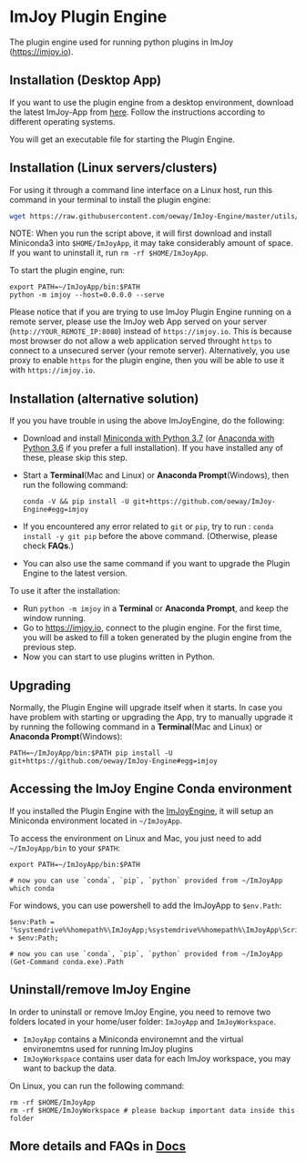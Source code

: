 # ImJoy Plugin Engine
The plugin engine used for running python plugins in ImJoy (https://imjoy.io).

## Installation (Desktop App)

If you want to use the plugin engine from a desktop environment, download the latest ImJoy-App from [here](https://github.com/oeway/ImJoy-App/releases). Follow the instructions according to different operating systems.

You will get an executable file for starting the Plugin Engine.

## Installation (Linux servers/clusters)

For using it through a command line interface on a Linux host, run this command in your terminal to install the plugin engine:
```bash
wget https://raw.githubusercontent.com/oeway/ImJoy-Engine/master/utils/Linux_Install.sh  -O - | bash
```

NOTE: When you run the script above, it will first download and install Miniconda3 into `$HOME/ImJoyApp`, it may take considerably amount of space. If you want to uninstall it, run `rm -rf $HOME/ImJoyApp`.  

To start the plugin engine, run:
```
export PATH=~/ImJoyApp/bin:$PATH
python -m imjoy --host=0.0.0.0 --serve
```

Please notice that if you are trying to use ImJoy Plugin Engine running on a remote server, please use the ImJoy web App served on your server (`http://YOUR_REMOTE_IP:8080`) instead of `https://imjoy.io`. This is because most browser do not allow a web application served throught `https` to connect to a unsecured server (your remote server). Alternatively, you use proxy to enable `https` for the plugin engine, then you will be able to use it with `https://imjoy.io`. 


## Installation (alternative solution)
  If you you have trouble in using the above ImJoyEngine, do the following:
  * Download and install [Miniconda with Python 3.7](https://conda.io/miniconda.html) (or [Anaconda with Python 3.6](https://www.anaconda.com/download/) if you prefer a full installation). If you have installed any of these, please skip this step.
  * Start a **Terminal**(Mac and Linux) or **Anaconda Prompt**(Windows), then run the following command:

    ```conda -V && pip install -U git+https://github.com/oeway/ImJoy-Engine#egg=imjoy```
  * If you encountered any error related to `git` or `pip`, try to run : `conda install -y git pip` before the above command. (Otherwise, please check **FAQs**.)
  * You can also use the same command if you want to upgrade the Plugin Engine to the latest version.

  To use it after the installation:
  * Run `python -m imjoy` in a **Terminal** or **Anaconda Prompt**, and keep the window running.
  * Go to https://imjoy.io, connect to the plugin engine. For the first time, you will be asked to fill a token generated by the plugin engine from the previous step.
  * Now you can start to use plugins written in Python.

## Upgrading

  Normally, the Plugin Engine will upgrade itself when it starts.
  In case you have problem with starting or upgrading the App, try to manually upgrade it by running the following command in a **Terminal**(Mac and Linux) or **Anaconda Prompt**(Windows):
  ```
  PATH=~/ImJoyApp/bin:$PATH pip install -U git+https://github.com/oeway/ImJoy-Engine#egg=imjoy
  ```

## Accessing the ImJoy Engine Conda environment
If you installed the Plugin Engine with the [ImJoyEngine](https://github.com/oeway/ImJoy-Engine/releases), it will setup an Miniconda environment located in `~/ImJoyApp`.

To access the environment on Linux and Mac, you just need to add `~/ImJoyApp/bin` to your `$PATH`:
```
export PATH=~/ImJoyApp/bin:$PATH

# now you can use `conda`, `pip`, `python` provided from ~/ImJoyApp
which conda

```
For windows, you can use powershell to add the ImJoyApp to `$env.Path`:
```
$env:Path = '%systemdrive%%homepath%\ImJoyApp;%systemdrive%%homepath%\ImJoyApp\Scripts;' + $env:Path;

# now you can use `conda`, `pip`, `python` provided from ~/ImJoyApp
(Get-Command conda.exe).Path

```

## Uninstall/remove ImJoy Engine
In order to uninstall or remove ImJoy Engine, you need to remove two folders located in your home/user folder: `ImJoyApp` and `ImJoyWorkspace`.

 * `ImJoyApp` contains a Miniconda environemnt and the virtual environemtns used for running ImJoy plugins
 * `ImJoyWorkspace` contains user data for each ImJoy workspace, you may want to backup the data.

On Linux, you can run the following command:
```
rm -rf $HOME/ImJoyApp   
rm -rf $HOME/ImJoyWorkspace # please backup important data inside this folder
```

## More details and FAQs in [Docs](http://imjoy.io/docs/#/user-manual)
